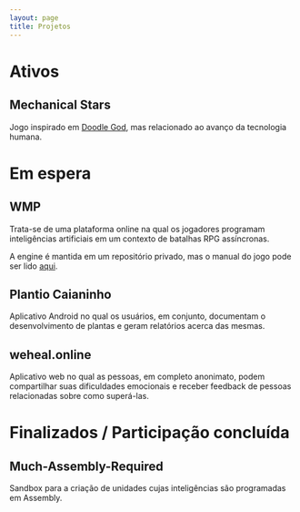 ```yaml
---
layout: page
title: Projetos
---
```


# Ativos

## Mechanical Stars

Jogo inspirado em [Doodle God](https://www.kongregate.com/games/badim/doodle-god),
mas relacionado ao avanço da tecnologia humana.

# Em espera

## WMP

Trata-se de uma plataforma online na qual os jogadores programam inteligências
artificiais em um contexto de batalhas RPG assíncronas.

A engine é mantida em um repositório privado, mas o manual do jogo pode ser lido
[aqui](https://github.com/arthurpaulino/wmpmanuals).

## Plantio Caianinho

Aplicativo Android no qual os usuários, em conjunto, documentam o desenvolvimento
de plantas e geram relatórios acerca das mesmas.

## weheal.online

Aplicativo web no qual as pessoas, em completo anonimato, podem compartilhar suas
dificuldades emocionais e receber feedback de pessoas relacionadas sobre como
superá-las.

# Finalizados / Participação concluída

## Much-Assembly-Required

Sandbox para a criação de unidades cujas inteligências são programadas em Assembly.
